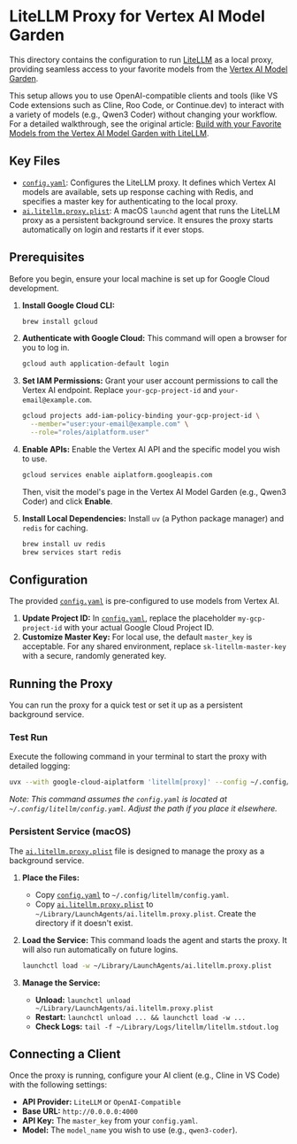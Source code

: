 # LiteLLM Proxy for Vertex AI Model Garden

This directory contains the configuration to run [LiteLLM](https://github.com/BerriAI/litellm) as a local proxy, providing seamless access to your favorite models from the [Vertex AI Model Garden](https://cloud.google.com/model-garden).

This setup allows you to use OpenAI-compatible clients and tools (like VS Code extensions such as Cline, Roo Code, or Continue.dev) to interact with a variety of models (e.g., Qwen3 Coder) without changing your workflow. For a detailed walkthrough, see the original article: [Build with your Favorite Models from the Vertex AI Model Garden with LiteLLM](https://medium.com/@kweinmeister/build-with-your-favorite-models-from-the-vertex-ai-model-garden-with-litellm-0b140bf52a01).

## Key Files

- [`config.yaml`](config.yaml): Configures the LiteLLM proxy. It defines which Vertex AI models are available, sets up response caching with Redis, and specifies a master key for authenticating to the local proxy.
- [`ai.litellm.proxy.plist`](ai.litellm.proxy.plist): A macOS `launchd` agent that runs the LiteLLM proxy as a persistent background service. It ensures the proxy starts automatically on login and restarts if it ever stops.

## Prerequisites

Before you begin, ensure your local machine is set up for Google Cloud development.

1. **Install Google Cloud CLI:**

   ```bash
   brew install gcloud
   ```

1. **Authenticate with Google Cloud:**
   This command will open a browser for you to log in.

   ```bash
   gcloud auth application-default login
   ```

1. **Set IAM Permissions:**
   Grant your user account permissions to call the Vertex AI endpoint. Replace `your-gcp-project-id` and `your-email@example.com`.

   ```bash
   gcloud projects add-iam-policy-binding your-gcp-project-id \
     --member="user:your-email@example.com" \
     --role="roles/aiplatform.user"
   ```

1. **Enable APIs:**
   Enable the Vertex AI API and the specific model you wish to use.

   ```bash
   gcloud services enable aiplatform.googleapis.com
   ```

   Then, visit the model's page in the Vertex AI Model Garden (e.g., Qwen3 Coder) and click **Enable**.

1. **Install Local Dependencies:**
   Install `uv` (a Python package manager) and `redis` for caching.

   ```bash
   brew install uv redis
   brew services start redis
   ```

## Configuration

The provided [`config.yaml`](config.yaml) is pre-configured to use models from Vertex AI.

1. **Update Project ID:** In [`config.yaml`](config.yaml), replace the placeholder `my-gcp-project-id` with your actual Google Cloud Project ID.
1. **Customize Master Key:** For local use, the default `master_key` is acceptable. For any shared environment, replace `sk-litellm-master-key` with a secure, randomly generated key.

## Running the Proxy

You can run the proxy for a quick test or set it up as a persistent background service.

### Test Run

Execute the following command in your terminal to start the proxy with detailed logging:

```bash
uvx --with google-cloud-aiplatform 'litellm[proxy]' --config ~/.config/litellm/config.yaml --detailed_debug
```

*Note: This command assumes the `config.yaml` is located at `~/.config/litellm/config.yaml`. Adjust the path if you place it elsewhere.*

### Persistent Service (macOS)

The [`ai.litellm.proxy.plist`](ai.litellm.proxy.plist) file is designed to manage the proxy as a background service.

1. **Place the Files:**

   - Copy [`config.yaml`](config.yaml) to `~/.config/litellm/config.yaml`.
   - Copy [`ai.litellm.proxy.plist`](ai.litellm.proxy.plist) to `~/Library/LaunchAgents/ai.litellm.proxy.plist`. Create the directory if it doesn't exist.

1. **Load the Service:**
   This command loads the agent and starts the proxy. It will also run automatically on future logins.

   ```bash
   launchctl load -w ~/Library/LaunchAgents/ai.litellm.proxy.plist
   ```

1. **Manage the Service:**

   - **Unload:** `launchctl unload ~/Library/LaunchAgents/ai.litellm.proxy.plist`
   - **Restart:** `launchctl unload ... && launchctl load -w ...`
   - **Check Logs:** `tail -f ~/Library/Logs/litellm/litellm.stdout.log`

## Connecting a Client

Once the proxy is running, configure your AI client (e.g., Cline in VS Code) with the following settings:

- **API Provider:** `LiteLLM` or `OpenAI-Compatible`
- **Base URL:** `http://0.0.0.0:4000`
- **API Key:** The `master_key` from your `config.yaml`.
- **Model:** The `model_name` you wish to use (e.g., `qwen3-coder`).
